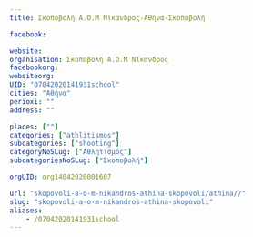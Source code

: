 ```yaml
---
title: Σκοποβολή Α.Ο.Μ Νίκανδρος-Αθήνα-Σκοποβολή

facebook:

website:
organisation: Σκοποβολή Α.Ο.Μ Νίκανδρος
facebookorg:
websiteorg:
UID: "07042020141931school"
cities: "Αθήνα"
perioxi: ""
address: ""

places: [""]
categories: ["athlitismos"]
subcategories: ["shooting"]
categoryNoSLug: ["Αθλητισμός"]
subcategoriesNoSLug: ["Σκοποβολή"]

orgUID: org14042020001607

url: "skopovoli-a-o-m-nikandros-athina-skopovoli/athina//"
slug: "skopovoli-a-o-m-nikandros-athina-skopovoli"
aliases:
    - /07042020141931school
---
```





